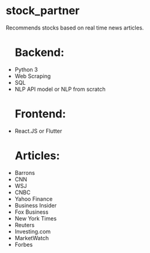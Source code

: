 # stock_partner
Recommends stocks based on real time news articles.


<ul><h1>Backend:</h1>
  <li>Python 3</li>
  <li>Web Scraping</li>
  <li>SQL</li>
  <li>NLP API model or NLP from scratch</li></ul>

<ul><h1>Frontend:</h1>
 <li>React.JS or Flutter</li></ul>
   

<ul><h1>Articles:</h1>
  <li>Barrons</li>
  <li>CNN</li>
  <li>WSJ</li>
  <li>CNBC</li>
  <li>Yahoo Finance</li>
  <li>Business Insider</li>
  <li>Fox Business</li>
  <li>New York Times</li>
  <li>Reuters</li>
  <li>Investing.com</li>
  <li>MarketWatch</li>
  <li>Forbes</li></ul>
  
  
  
  
